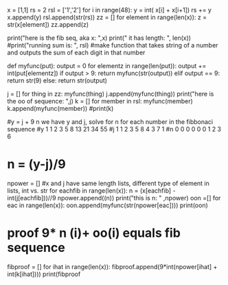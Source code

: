
x = [1,1]
rs = 2
rsl = ['1','2']
for i in range(48):
    y = int( x[i] + x[i+1])
    rs += y
    x.append(y)
    rsl.append(str(rs))
zz = []
for element in range(len(x)):
    z = str(x[element])
    zz.append(z)

print("here is the fib seq, aka x: ",x)
print(" it has length: ", len(x))
#print("running sum is: ", rsl)
#make function that takes string of a number and outputs the sum of each digit in that number

def myfunc(put):
    output = 0
    for elementz in range(len(put)):
        output += int(put[elementz])
    if output > 9:
        return myfunc(str(output))
    elif output == 9:
        return str(9)
    else:
        return str(output)

j = []
for thing in zz:
    myfunc(thing)
    j.append(myfunc(thing))
print("here is the oo of sequence: ",j)
k = []
for member in rsl:
    myfunc(member)
    k.append(myfunc(member))
#print(k)

#y = j + 9 n we have y and j, solve for n for each number in the fibbonaci sequence
#y 1 1 2 3 5 8 13 21 34 55
#j  1 1 2 3 5 8 4   3    7    1
#n 0 0 0 0 0 0 1 2 3 6 
# n = (y-j)/9 
npower = []
#x and j have same length lists, different type of element in lists, int vs. str
for eachfib in range(len(x)):
   n = (x[eachfib] - int(j[eachfib]))//9
   npower.append((n))
print("this is n: " ,npower)
oon =[]
for eac in range(len(x)):
    oon.append(myfunc(str(npower[eac])))
print(oon)
# proof 9* n (i)+ oo(i) equals  fib sequence
fibproof = []
for ihat in range(len(x)):
    fibproof.append(9*int(npower[ihat] + int(k[ihat])))
print(fibproof
